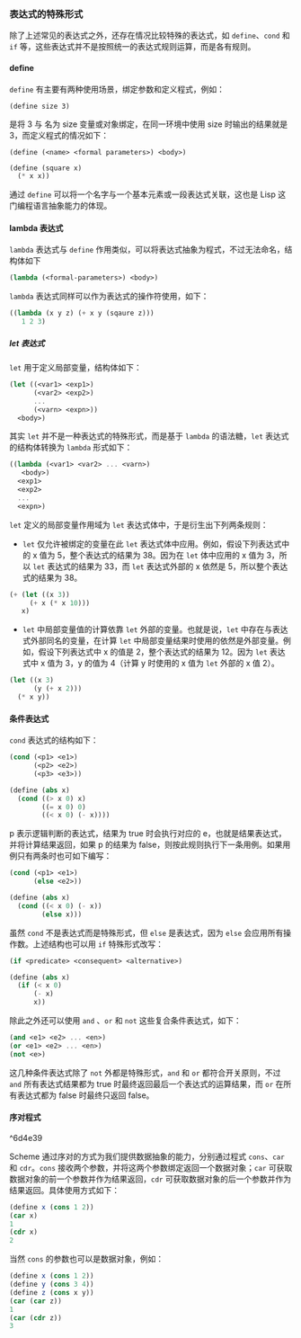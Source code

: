 ### 表达式的特殊形式

除了上述常见的表达式之外，还存在情况比较特殊的表达式，如 `define`、`cond` 和 `if` 等，这些表达式并不是按照统一的表达式规则运算，而是各有规则。

#### define

`define` 有主要有两种使用场景，绑定参数和定义程式，例如：

`(define size 3)`

是将 3 与 名为 size 变量或对象绑定，在同一环境中使用 size 时输出的结果就是 3，而定义程式的情况如下：

`(define (<name> <formal parameters>) <body>)` 

```scheme
(define (square x)
  (* x x))
```

通过 `define` 可以将一个名字与一个基本元素或一段表达式关联，这也是 Lisp 这门编程语言抽象能力的体现。

#### lambda 表达式

`lambda` 表达式与 `define` 作用类似，可以将表达式抽象为程式，不过无法命名，结构体如下

```scheme
(lambda (<formal-parameters>) <body>)
```

`lambda` 表达式同样可以作为表达式的操作符使用，如下：

```scheme
((lambda (x y z) (+ x y (sqaure z)))
   1 2 3)
```

##### let 表达式
`let` 用于定义局部变量，结构体如下：

```scheme
(let ((<var1> <exp1>)
      (<var2> <exp2>)
      ...
      (<varn> <expn>))
  <body>)
```

其实 `let` 并不是一种表达式的特殊形式，而是基于 `lambda` 的语法糖，`let` 表达式的结构体转换为 `lambda` 形式如下：

```scheme
((lambda (<var1> <var2> ... <varn>) 
   <body>)
  <exp1>
  <exp2>
  ...
  <expn>)
```

`let` 定义的局部变量作用域为 `let` 表达式体中，于是衍生出下列两条规则：

- `let` 仅允许被绑定的变量在此 `let` 表达式体中应用。例如，假设下列表达式中的 x 值为 5，整个表达式的结果为 38。因为在 `let` 体中应用的 x 值为 3，所以 `let` 表达式的结果为 33，而 `let` 表达式外部的 x 依然是 5，所以整个表达式的结果为 38。

```scheme
(+ (let ((x 3))
     (+ x (* x 10)))
   x)
```

-  `let` 中局部变量值的计算依靠 `let` 外部的变量。也就是说，`let` 中存在与表达式外部同名的变量，在计算 `let` 中局部变量结果时使用的依然是外部变量。例如，假设下列表达式中 x 的值是 2，整个表达式的结果为 12。因为 `let` 表达式中 x 值为 3，y 的值为 4（计算 y 时使用的 x 值为 `let` 外部的 x 值 2）。

```scheme
(let ((x 3)
      (y (+ x 2)))
  (* x y))
```


#### 条件表达式

`cond` 表达式的结构如下：

```scheme
(cond (<p1> <e1>)
	  (<p2> <e2>)
	  (<p3> <e3>))

(define (abs x)
  (cond ((> x 0) x)
        ((= x 0) 0)
        ((< x 0) (- x))))
```

p 表示逻辑判断的表达式，结果为 true 时会执行对应的 e，也就是结果表达式，并将计算结果返回，如果 p 的结果为 false，则按此规则执行下一条用例。如果用例只有两条时也可如下编写：

```scheme
(cond (<p1> <e1>)
	  (else <e2>))

(define (abs x)
  (cond ((< x 0) (- x))
        (else x)))
```

虽然 `cond` 不是表达式而是特殊形式，但 `else` 是表达式，因为 `else` 会应用所有操作数。上述结构也可以用 `if` 特殊形式改写：

```scheme
(if <predicate> <consequent> <alternative>)

(define (abs x)
  (if (< x 0)
      (- x)
      x))
```

除此之外还可以使用 `and` 、`or` 和 `not` 这些复合条件表达式，如下：

```scheme
(and <e1> <e2> ... <en>)
(or <e1> <e2> ... <en>)
(not <e>)
```

这几种条件表达式除了 `not` 外都是特殊形式，`and` 和 `or` 都符合开关原则，不过 `and` 所有表达式结果都为 true 时最终返回最后一个表达式的运算结果，而 `or` 在所有表达式都为 false 时最终只返回 false。

#### 序对程式

^6d4e39

Scheme 通过序对的方式为我们提供数据抽象的能力，分别通过程式 `cons`、`car` 和 `cdr`。`cons` 接收两个参数，并将这两个参数绑定返回一个数据对象；`car` 可获取数据对象的前一个参数并作为结果返回，`cdr` 可获取数据对象的后一个参数并作为结果返回。具体使用方式如下：

```scheme
(define x (cons 1 2))
(car x)
1
(cdr x)
2
```

当然 `cons` 的参数也可以是数据对象，例如：

```scheme
(define x (cons 1 2))
(define y (cons 3 4))
(define z (cons x y))
(car (car z))
1
(car (cdr z))
3
```